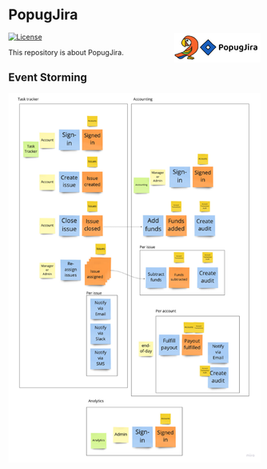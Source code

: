 # PopugJira

<img src="/logo.png" align="right" alt="PopugJira" width="173" height="60">

[![License](https://img.shields.io/badge/license-MIT-green.svg)](https://en.wikipedia.org/wiki/MIT_License)

This repository is about PopugJira.

## Event Storming

![PopugJira Event Storming](/popugjira_event_storming.jpg)